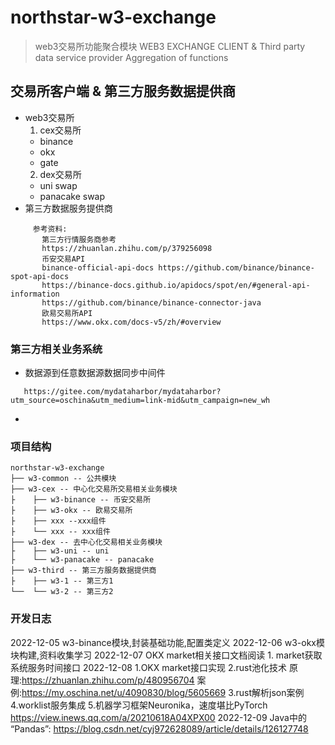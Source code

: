 # northstar-w3-exchange
> web3交易所功能聚合模块
> WEB3 EXCHANGE CLIENT & Third party data service provider Aggregation of functions
> 
## 交易所客户端 & 第三方服务数据提供商
  * web3交易所
    1. cex交易所
      * binance
      * okx
      * gate
    2. dex交易所
      * uni swap
      * panacake swap
  * 第三方数据服务提供商
  ```
       参考资料:
         第三方行情服务商参考
         https://zhuanlan.zhihu.com/p/379256098 
         币安交易API 
         binance-official-api-docs https://github.com/binance/binance-spot-api-docs
         https://binance-docs.github.io/apidocs/spot/en/#general-api-information
         https://github.com/binance/binance-connector-java
         欧易交易所API
         https://www.okx.com/docs-v5/zh/#overview 
  ```
### 第三方相关业务系统
  * 数据源到任意数据源数据同步中间件
  ```aidl
     https://gitee.com/mydataharbor/mydataharbor?utm_source=oschina&utm_medium=link-mid&utm_campaign=new_wh
  ```
  * 
### 项目结构
```
northstar-w3-exchange
├── w3-common -- 公共模块
├── w3-cex -- 中心化交易所交易相关业务模块
├    ├── w3-binance -- 币安交易所
├    ├── w3-okx -- 欧易交易所
├    ├── xxx --xxx组件
├    └── xxx -- xxx组件
├── w3-dex -- 去中心化交易相关业务模块
├    ├── w3-uni -- uni
├    └── w3-panacake -- panacake
├── w3-third -- 第三方服务数据提供商
├    ├── w3-1 -- 第三方1
└──  └── w3-2 -- 第三方2
```
### 开发日志
2022-12-05
  w3-binance模块,封装基础功能,配置类定义
2022-12-06
  w3-okx模块构建,资料收集学习
2022-12-07
  OKX market相关接口文档阅读
    1. market获取系统服务时间接口
2022-12-08
  1.OKX market接口实现
  2.rust池化技术 原理:https://zhuanlan.zhihu.com/p/480956704 案例:https://my.oschina.net/u/4090830/blog/5605669
  3.rust解析json案例
  4.worklist服务集成
  5.机器学习框架Neuronika，速度堪比PyTorch https://view.inews.qq.com/a/20210618A04XPX00
2022-12-09
Java中的 “Pandas”:
https://blog.csdn.net/cyj972628089/article/details/126127748
    